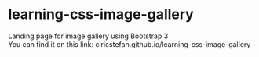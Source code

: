 # learning-css-image-gallery
Landing page for image gallery using Bootstrap 3  
You can find it on this link: ciricstefan.github.io/learning-css-image-gallery
